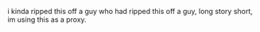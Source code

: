 i kinda ripped this off a guy who had ripped this off a guy, long story short, im using this as a proxy.
